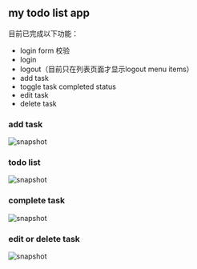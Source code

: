 ## my todo list app
目前已完成以下功能：
* login form 校验
* login
* logout（目前只在列表页面才显示logout menu items）
* add task
* toggle task completed status
* edit task
* delete task


### add task
![snapshot](snapshots/create.png)

### todo list
![snapshot](snapshots/list.png)

### complete task
![snapshot](snapshots/complete-task.png)

### edit or delete task
![snapshot](snapshots/edit-or-delete.png)
